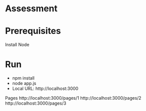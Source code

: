 # Assessment

# Prerequisites
Install Node

# Run
* npm install
* node app.js
* Local URL: http://localhost:3000

Pages
http://localhost:3000/pages/1
http://localhost:3000/pages/2
http://localhost:3000/pages/3